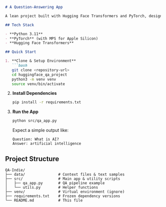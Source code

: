 ```markdown
# A Question-Answering App

A lean project built with Hugging Face Transformers and PyTorch, designed to answer questions from a given text context. uses on devide NLP.

## Tech Stack

- **Python 3.11**
- **PyTorch** (with MPS for Apple Silicon)
- **Hugging Face Transformers**

## Quick Start

1. **Clone & Setup Environment**
   ```bash
   git clone <repository-url>
   cd huggingface_qa_project
   python3 -m venv venv
   source venv/bin/activate
   ```

2. **Install Dependencies**
   ```bash
   pip install -r requirements.txt
   ```

3. **Run the App**
   ```bash
   python src/qa_app.py
   ```
   Expect a simple output like:
   ```
   Question: What is AI?
   Answer: artificial intelligence
   ```

## Project Structure

```
QA-Indie/
├── data/               # Context files & text samples
├── src/                # Main app & utility scripts
│   ├── qa_app.py       # QA pipeline example
│   └── utils.py        # Helper functions
├── venv/               # Virtual environment (ignore)
├── requirements.txt    # Frozen dependency versions
└── README.md           # This file
```
